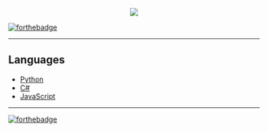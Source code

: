 
<div align="center">

[![](https://jungladigital.com/wp-content/uploads/2019/03/codewars-800-350.png)](https://www.codewars.com/users/pumacens)
</div>

[![forthebadge](https://forthebadge.com/images/badges/winter-is-coming.svg)](https://forthebadge.com)

<hr>

## Languages
- [Python](/Python)
- [C#](/CSharp)
- [JavaScript](/JavaScript)

<hr>

[![forthebadge](https://forthebadge.com/images/badges/60-percent-of-the-time-works-every-time.svg)](https://forthebadge.com)